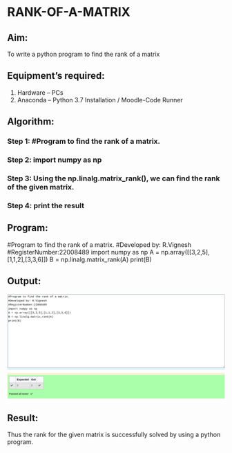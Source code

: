 # RANK-OF-A-MATRIX
## Aim:
To write a python program to find the rank of a matrix
## Equipment’s required:
1. 	Hardware – PCs
2. 	Anaconda – Python 3.7 Installation / Moodle-Code Runner
## Algorithm:
### Step 1: #Program to find the rank of a matrix.
### Step 2: import numpy as np
### Step 3: Using the np.linalg.matrix_rank(), we can find the rank of the given matrix.
### Step 4: print the result
## Program:
#Program to find the rank of a matrix.
#Developed by: R.Vignesh
#RegisterNumber:22008489
import numpy as np
A = np.array([[3,2,5],[1,1,2],[3,3,6]])
B = np.linalg.matrix_rank(A)
print(B)
## Output:
![](Rank.png)
## Result:
Thus the rank for the given matrix is successfully solved by  using a python program.

